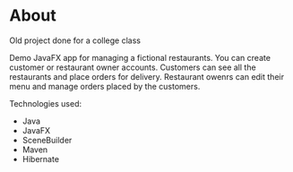# About
Old project done for a college class

Demo JavaFX app for managing a fictional restaurants. You can create customer or restaurant owner accounts. Customers can see all the restaurants and place orders for delivery. Restaurant owenrs can edit their menu and manage orders placed by the customers.

Technologies used:
* Java
* JavaFX
* SceneBuilder
* Maven
* Hibernate
